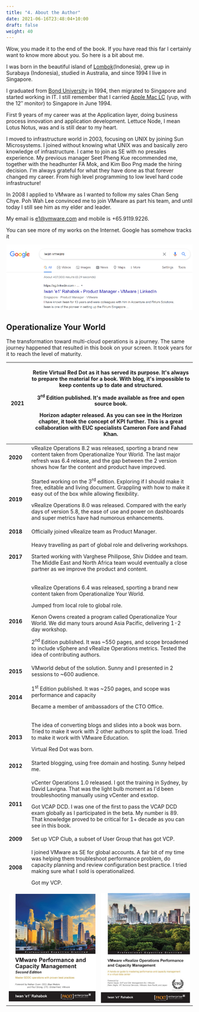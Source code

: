 ```yaml
---
title: "4. About the Author"
date: 2021-06-16T23:48:04+10:00
draft: false
weight: 40
---
```


Wow, you made it to the end of the book. If you have read this far I certainly want to know more about you. So here is a bit about me.

I was born in the beautiful island of [Lombok](http://www.lonelyplanet.com/indonesia/lombok)(Indonesia), grew up in Surabaya (Indonesia), studied in Australia, and since 1994 I live in Singapore.

I graduated from [Bond University](https://bond.edu.au/) in 1994, then migrated to Singapore and started working in IT. I still remember that I carried [Apple Mac LC](https://en.wikipedia.org/wiki/Macintosh_LC) (yup, with the 12″ monitor) to Singapore in June 1994.

First 9 years of my career was at the Application layer, doing business process innovation and application development. Lettuce Node, I mean Lotus Notus, was and is still dear to my heart.

I moved to infrastructure world in 2003, focusing on UNIX by joining Sun Microsystems. I joined without knowing what UNIX was and basically zero knowledge of infrastructure. I came to join as SE with no presales experience. My previous manager Seet Pheng Kue recommended me, together with the headhunter FA Mok, and Kim Boo Png made the hiring decision. I'm always grateful for what they have done as that forever changed my career. From high level programming to low level hard code infrastructure!

In 2008 I applied to VMware as I wanted to follow my sales Chan Seng Chye. Poh Wah Lee convinced me to join VMware as part his team, and until today I still see him as my elder and leader.

My email is e1@vmware.com and mobile is +65.9119.9226.

You can see more of my works on the Internet. Google has somehow tracks it

![](4.9.4-fig-1.png)

## Operationalize Your World

The transformation toward multi-cloud operations is a journey. The same journey happened that resulted in this book on your screen. It took years for it to reach the level of maturity.

<table><colgroup><col style="width: 12%" /><col style="width: 37%" /><col style="width: 50%" /></colgroup><thead><tr class="header"><th><strong>2021</strong></th><th colspan="2"><p>Retire Virtual Red Dot as it has served its purpose. It's always to prepare the material for a book. With blog, it's impossible to keep contents up to date and structured.</p><p>3<sup>rd</sup> Edition published. It's made available as free and open source book.</p><p>Horizon adapter released. As you can see in the Horizon chapter, it took the concept of KPI further. This is a great collaboration with EUC specialists Cameron Fore and Fahad Khan.</p></th></tr></thead><tbody><tr class="odd"><td><strong>2020</strong></td><td colspan="2">vRealize Operations 8.2 was released, sporting a brand new content taken from Operationalize Your World. The last major refresh was 6.4 release, and the gap between the 2 version shows how far the content and product have improved.</td></tr><tr class="even"><td><strong>2019</strong></td><td colspan="2"><p>Started working on the 3<sup>rd</sup> edition. Exploring if I should make it free, editable and living document. Grappling with how to make it easy out of the box while allowing flexibility.</p><p>vRealize Operations 8.0 was released. Compared with the early days of version 5.8, the ease of use and power on dashboards and super metrics have had numorous enhancements.</p></td></tr><tr class="odd"><td><strong>2018</strong></td><td colspan="2">Officially joined vRealize team as Product Manager.</td></tr><tr class="even"><td><strong>2017</strong></td><td colspan="2"><p>Heavy travelling as part of global role and delivering workshops.</p><p>Started working with Varghese Philipose, Shiv Diddee and team. The Middle East and North Africa team would eventually a close partner as we improve the product and content.</p></td></tr><tr class="odd"><td><strong>2016</strong></td><td colspan="2"><p>vRealize Operations 6.4 was released, sporting a brand new content taken from Operationalize Your World.</p><p>Jumped from local role to global role.</p><p>Kenon Owens created a program called Operationalize Your World. We did many tours around Asia Pacific, delivering 1-2 day workshop.</p><p>2<sup>nd</sup> Edition published. It was ~550 pages, and scope broadened to include vSphere and vRealize Operations metrics. Tested the idea of contributing authors.</p></td></tr><tr class="even"><td><strong>2015</strong></td><td colspan="2">VMworld debut of the solution. Sunny and I presented in 2 sessions to ~600 audience.</td></tr><tr class="odd"><td><strong>2014</strong></td><td colspan="2"><p>1<sup>st</sup> Edition published. It was ~250 pages, and scope was performance and capacity</p><p>Became a member of ambassadors of the CTO Office.</p></td></tr><tr class="even"><td><strong>2013</strong></td><td colspan="2"><p>The idea of converting blogs and slides into a book was born. Tried to make it work with 2 other authors to split the load. Tried to make it work with VMware Education.</p><p>Virtual Red Dot was born.</p></td></tr><tr class="odd"><td><strong>2012</strong></td><td colspan="2">Started blogging, using free domain and hosting. Sunny helped me.</td></tr><tr class="even"><td><strong>2011</strong></td><td colspan="2"><p>vCenter Operations 1.0 released. I got the training in Sydney, by David Lavigna. That was the light bulb moment as I'd been troubleshooting manually using vCenter and esxtop.</p><p>Got VCAP DCD. I was one of the first to pass the VCAP DCD exam globally as I participated in the beta. My number is 89. That knowledge proved to be critical for 1+ decade as you can see in this book.</p></td></tr><tr class="odd"><td><strong>2009</strong></td><td colspan="2">Set up VCP Club, a subset of User Group that has got VCP.</td></tr><tr class="even"><td><strong>2008</strong></td><td colspan="2"><p>I joined VMware as SE for global accounts. A fair bit of my time was helping them troubleshoot performance problem, do capacity planning and review configuration best practice. I tried making sure what I sold is operationalized.</p><p>Got my VCP.</p></td></tr><tr class="odd"><td colspan="2"><img src="4.9.4-fig-2.jpg"></td><td><img src="4.9.4-fig-3.jpg"></td></tr></tbody></table>
